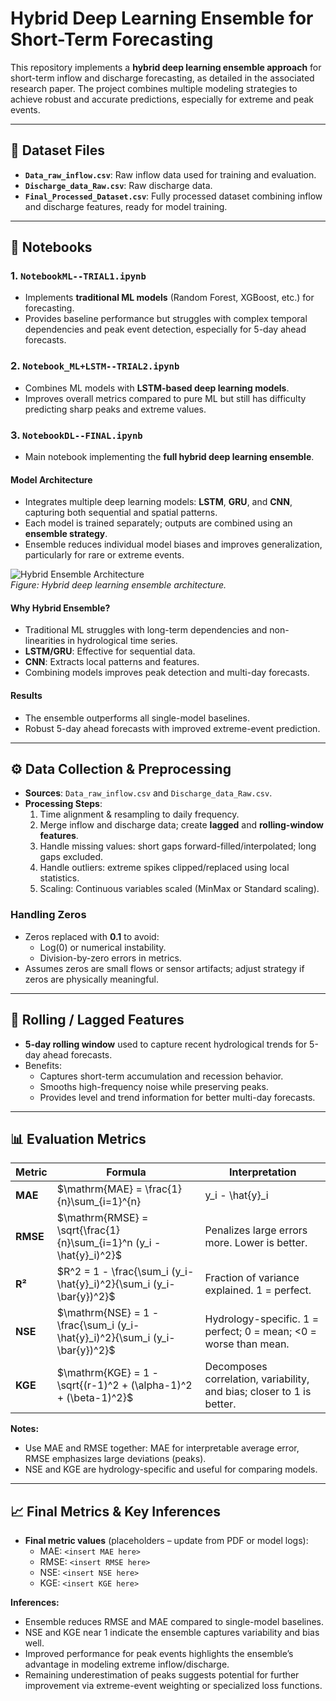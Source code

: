 # Hybrid Deep Learning Ensemble for Short-Term Forecasting

This repository implements a **hybrid deep learning ensemble approach** for short-term inflow and discharge forecasting, as detailed in the associated research paper. The project combines multiple modeling strategies to achieve robust and accurate predictions, especially for extreme and peak events.

---

## 📁 Dataset Files

- **`Data_raw_inflow.csv`**: Raw inflow data used for training and evaluation.  
- **`Discharge_data_Raw.csv`**: Raw discharge data.  
- **`Final_Processed_Dataset.csv`**: Fully processed dataset combining inflow and discharge features, ready for model training.  

---

## 📓 Notebooks

### 1. `NotebookML--TRIAL1.ipynb`  
- Implements **traditional ML models** (Random Forest, XGBoost, etc.) for forecasting.  
- Provides baseline performance but struggles with complex temporal dependencies and peak event detection, especially for 5-day ahead forecasts.

### 2. `Notebook_ML+LSTM--TRIAL2.ipynb`  
- Combines ML models with **LSTM-based deep learning models**.  
- Improves overall metrics compared to pure ML but still has difficulty predicting sharp peaks and extreme values.

### 3. `NotebookDL--FINAL.ipynb`  
- Main notebook implementing the **full hybrid deep learning ensemble**.  

#### Model Architecture
- Integrates multiple deep learning models: **LSTM**, **GRU**, and **CNN**, capturing both sequential and spatial patterns.  
- Each model is trained separately; outputs are combined using an **ensemble strategy**.  
- Ensemble reduces individual model biases and improves generalization, particularly for rare or extreme events.  

![Hybrid Ensemble Architecture](https://i.ibb.co/xqwphQ0n/diagram.png)  
*Figure: Hybrid deep learning ensemble architecture.*

#### Why Hybrid Ensemble?
- Traditional ML struggles with long-term dependencies and non-linearities in hydrological time series.  
- **LSTM/GRU**: Effective for sequential data.  
- **CNN**: Extracts local patterns and features.  
- Combining models improves peak detection and multi-day forecasts.  

#### Results
- The ensemble outperforms all single-model baselines.  
- Robust 5-day ahead forecasts with improved extreme-event prediction.  

---

## ⚙️ Data Collection & Preprocessing

- **Sources**: `Data_raw_inflow.csv` and `Discharge_data_Raw.csv`.  
- **Processing Steps**:
  1. Time alignment & resampling to daily frequency.  
  2. Merge inflow and discharge data; create **lagged** and **rolling-window features**.  
  3. Handle missing values: short gaps forward-filled/interpolated; long gaps excluded.  
  4. Handle outliers: extreme spikes clipped/replaced using local statistics.  
  5. Scaling: Continuous variables scaled (MinMax or Standard scaling).  

### Handling Zeros
- Zeros replaced with **0.1** to avoid:
  - Log(0) or numerical instability.  
  - Division-by-zero errors in metrics.  
- Assumes zeros are small flows or sensor artifacts; adjust strategy if zeros are physically meaningful.  

---

## 🔄 Rolling / Lagged Features

- **5-day rolling window** used to capture recent hydrological trends for 5-day ahead forecasts.  
- Benefits:
  - Captures short-term accumulation and recession behavior.  
  - Smooths high-frequency noise while preserving peaks.  
  - Provides level and trend information for better multi-day forecasts.  

---

## 📊 Evaluation Metrics

| Metric | Formula | Interpretation |
|--------|---------|----------------|
| **MAE** | $\mathrm{MAE} = \frac{1}{n}\sum_{i=1}^{n} |y_i - \hat{y}_i|$ | Average absolute error. Lower is better. |
| **RMSE** | $\mathrm{RMSE} = \sqrt{\frac{1}{n}\sum_{i=1}^n (y_i - \hat{y}_i)^2}$ | Penalizes large errors more. Lower is better. |
| **R²** | $R^2 = 1 - \frac{\sum_i (y_i-\hat{y}_i)^2}{\sum_i (y_i-\bar{y})^2}$ | Fraction of variance explained. 1 = perfect. |
| **NSE** | $\mathrm{NSE} = 1 - \frac{\sum_i (y_i-\hat{y}_i)^2}{\sum_i (y_i-\bar{y})^2}$ | Hydrology-specific. 1 = perfect; 0 = mean; <0 = worse than mean. |
| **KGE** | $\mathrm{KGE} = 1 - \sqrt{(r-1)^2 + (\alpha-1)^2 + (\beta-1)^2}$ | Decomposes correlation, variability, and bias; closer to 1 is better. |

**Notes:**  
- Use MAE and RMSE together: MAE for interpretable average error, RMSE emphasizes large deviations (peaks).  
- NSE and KGE are hydrology-specific and useful for comparing models.

---

## 📈 Final Metrics & Key Inferences

- **Final metric values** (placeholders – update from PDF or model logs):
  - MAE: `<insert MAE here>`  
  - RMSE: `<insert RMSE here>`  
  - NSE: `<insert NSE here>`  
  - KGE: `<insert KGE here>`  

**Inferences:**  
- Ensemble reduces RMSE and MAE compared to single-model baselines.  
- NSE and KGE near 1 indicate the ensemble captures variability and bias well.  
- Improved performance for peak events highlights the ensemble’s advantage in modeling extreme inflow/discharge.  
- Remaining underestimation of peaks suggests potential for further improvement via extreme-event weighting or specialized loss functions.
